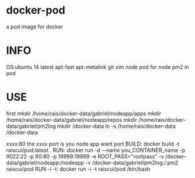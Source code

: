 docker-pod
==========

a pod image for docker

INFO
===
OS:ubuntu 14 latest
apt-fast
apt-metalink
git
vim
node
pod for node
pm2 in pod

USE
===
first
mkdir /home/rais/docker-data/gabriel/nodeapp/apps
mkdir /home/rais/docker-data/gabriel/nodeapp/repos
mkdir /home/rais/docker-data/gabriel/pm2log
mkdir /docker-data
ln -s /home/rais/docker-data /docker-data


xxxx:80 the xxxx port is you node app want port
BUILD:
docker build -t raiscui/pod:latest .
RUN:
docker run -d --name you_CONTAINER_name -p 9022:22 -p 80:80 -p 19999:19999 -e ROOT_PASS="rootpass" -v /docker-data/gabriel/nodeapp:/nodeapp -v /docker-data/gabriel/pm2log:/.pm2 raiscui/pod
RUN -i -t:
docker run -i -t raiscui/pod /bin/bash